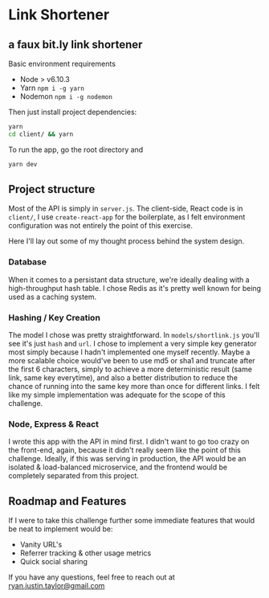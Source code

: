 # Link Shortener

## a faux bit.ly link shortener

Basic environment requirements

- Node > v6.10.3
- Yarn `npm i -g yarn`
- Nodemon `npm i -g nodemon`

Then just install project dependencies:

```bash
yarn
cd client/ && yarn
```

To run the app, go the root directory and

```bash
yarn dev
```

## Project structure

Most of the API is simply in `server.js`. The client-side, React code is in `client/`, I use `create-react-app` for the boilerplate, as I felt environment configuration was not entirely the point of this exercise.

Here I'll lay out some of my thought process behind the system design.

### Database

When it comes to a persistant data structure, we're ideally dealing with a high-throughput hash table. I chose Redis as it's pretty well known for being used as a caching system.

### Hashing / Key Creation

The model I chose was pretty straightforward. In `models/shortlink.js` you'll see it's just `hash` and `url`. I chose to implement a very simple key generator most simply because I hadn't implemented one myself recently. Maybe a more scalable choice would've been to use md5 or sha1 and truncate after the first 6 characters, simply to achieve a more deterministic result (same link, same key everytime), and also a better distribution to reduce the chance of running into the same key more than once for different links. I felt like my simple implementation was adequate for the scope of this challenge.

### Node, Express & React

I wrote this app with the API in mind first. I didn't want to go too crazy on the front-end, again, because it didn't really seem like the point of this challenge. Ideally, if this was serving in production, the API would be an isolated & load-balanced microservice, and the frontend would be completely separated from this project.

## Roadmap and Features

If I were to take this challenge further some immediate features that would be neat to implement would be:

- Vanity URL's
- Referrer tracking & other usage metrics
- Quick social sharing

If you have any questions, feel free to reach out at ryan.justin.taylor@gmail.com
